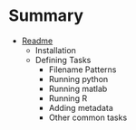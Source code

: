 # Summary

* [Readme](README.md)
   * Installation
   * Defining Tasks
       * Filename Patterns
       * Running python
       * Running matlab
       * Running R
       * Adding metadata
       * Other common tasks

